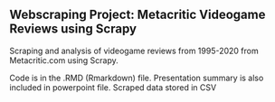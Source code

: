 ## Webscraping Project: Metacritic Videogame Reviews using Scrapy

Scraping and analysis of videogame reviews from 1995-2020 from Metacritic.com using Scrapy.

Code is in the .RMD (Rmarkdown) file. Presentation summary is also included in powerpoint file. Scraped data stored in CSV
